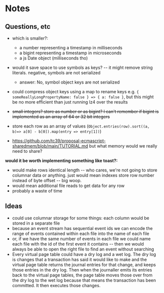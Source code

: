 # Notes

## Questions, etc

- which is smaller?:
  - a number representing a timestamp in milliseconds
  - a bigint representing a timestamp in microseconds
  - a js Date object (milliseconds tho)

- would it save space to use symbols as keys? -- it might remove string literals. negative, symbols are not serialized
  - answer: No, symbol object keys are not serialized
- could compress object keys using a map to rename keys e.g. `{ someReallyLongPropertyName: false } => { a: false }`, but this might be no more efficient than just running lz4 over the results
- ~~small integers? store as number or as bigint? I can't remember if bigint is implemented as an array of 64 or 32 bit integers~~
- store each row as an array of values (`Object.entries(row).sort((a, b)=> a[0] - b[0]).map(entry => entry[1])`)
- https://github.com/tc39/proposal-ecmascript-sharedmem/blob/main/TUTORIAL.md but what memory would we really need to share?

**would it be worth implementing something like toast?:**

- would make rows identical length -- who cares, we're not going to store columnar data or anything. just would mean indexes store row number instead of byte offset -- big woop.
- would mean additional file reads to get data for any row
- probably a waste of time

## Ideas

- could use columnar storage for some things: each column would be stored in a separate file
- because an event stream has sequential event ids we can encode the range of events contained within each file into the name of each file
- or, if we have the same number of events in each file we could name each file with the id of the first event it contains -- then we would always be able to open the right file to find an event without searching
- Every virtual page table could have a dry log and a wet log. The dry log is changes that a transaction has said it would like to make and the virtual page table returns the journal entries for that change, and keeps those entries in the dry log. Then when the journaller emits its entries back to the virtual page tables, the page table moves those over from the dry log to the wet log because that means the transaction has been committed. It then executes those changes.
